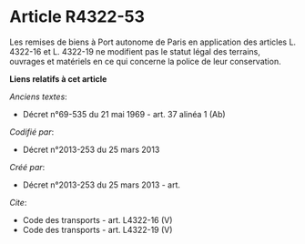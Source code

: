 # Article R4322-53

Les remises de biens à Port autonome de Paris en application des articles L. 4322-16 et L. 4322-19 ne modifient pas le statut
légal des terrains, ouvrages et matériels en ce qui concerne la police de leur conservation.

**Liens relatifs à cet article**

_Anciens textes_:

  - Décret n°69-535 du 21 mai 1969 - art. 37 alinéa 1 (Ab)

_Codifié par_:

  - Décret n°2013-253 du 25 mars 2013

_Créé par_:

  - Décret n°2013-253 du 25 mars 2013 - art.

_Cite_:

  - Code des transports - art. L4322-16 (V)
  - Code des transports - art. L4322-19 (V)
